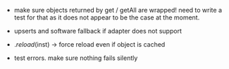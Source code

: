 - make sure objects returned by get / getAll are wrapped! need to write a
test for that as it does not appear to be the case at the moment.

- upserts and software fallback if adapter does not support
- $.reload($inst) -> force reload even if object is cached
- test errors. make sure nothing fails silently
